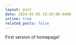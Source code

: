 ```yaml
---
layout: post
date: 2024-03-05 15:59:00-0400
inline: true
related_posts: false
---
```


First version of homepage!
